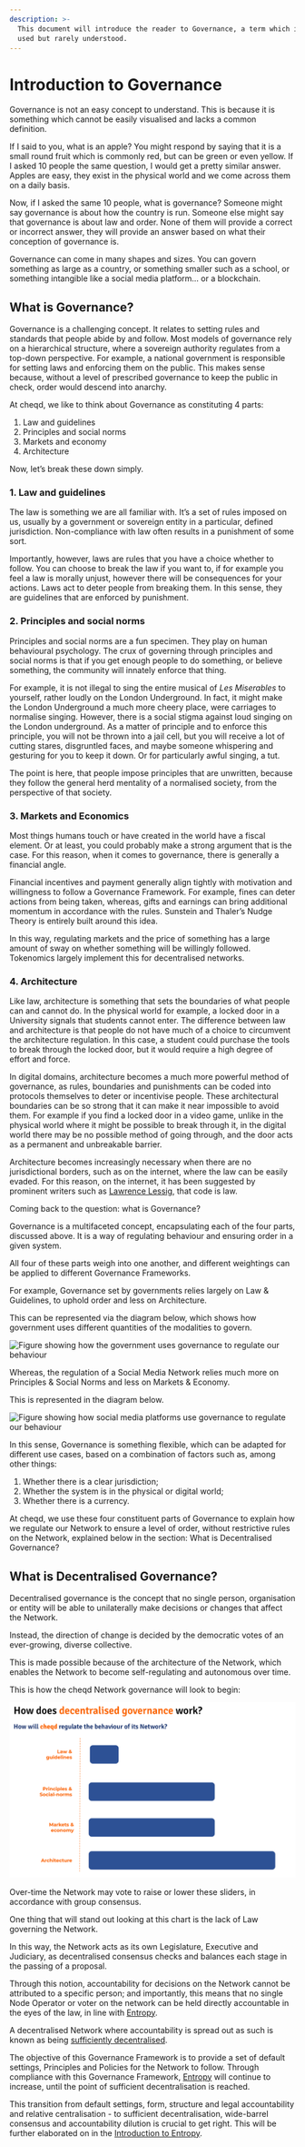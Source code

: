 ```yaml
---
description: >-
  This document will introduce the reader to Governance, a term which is widely
  used but rarely understood.
---
```


# Introduction to Governance

Governance is not an easy concept to understand. This is because it is something which cannot be easily visualised and lacks a common definition.

If I said to you, what is an apple? You might respond by saying that it is a small round fruit which is commonly red, but can be green or even yellow. If I asked 10 people the same question, I would get a pretty similar answer. Apples are easy, they exist in the physical world and we come across them on a daily basis.

Now, if I asked the same 10 people, what is governance? Someone might say governance is about how the country is run. Someone else might say that governance is about law and order. None of them will provide a correct or incorrect answer, they will provide an answer based on what their conception of governance is.

Governance can come in many shapes and sizes. You can govern something as large as a country, or something smaller such as a school, or something intangible like a social media platform… or a blockchain.

## What is Governance?

Governance is a challenging concept. It relates to setting rules and standards that people abide by and follow. Most models of governance rely on a hierarchical structure, where a sovereign authority regulates from a top-down perspective. For example, a national government is responsible for setting laws and enforcing them on the public. This makes sense because, without a level of prescribed governance to keep the public in check, order would descend into anarchy.

At cheqd, we like to think about Governance as constituting 4 parts:

1. Law and guidelines
2. Principles and social norms
3. Markets and economy
4. Architecture

Now, let’s break these down simply.

### **1. Law and guidelines**

The law is something we are all familiar with. It’s a set of rules imposed on us, usually by a government or sovereign entity in a particular, defined jurisdiction. Non-compliance with law often results in a punishment of some sort.

Importantly, however, laws are rules that you have a choice whether to follow. You can choose to break the law if you want to, if for example you feel a law is morally unjust, however there will be consequences for your actions. Laws act to deter people from breaking them. In this sense, they are guidelines that are enforced by punishment.

### **2. Principles and social norms**

Principles and social norms are a fun specimen. They play on human behavioural psychology. The crux of governing through principles and social norms is that if you get enough people to do something, or believe something, the community will innately enforce that thing.

For example, it is not illegal to sing the entire musical of _Les Miserables_ to yourself, rather loudly on the London Underground. In fact, it might make the London Underground a much more cheery place, were carriages to normalise singing. However, there is a social stigma against loud singing on the London underground. As a matter of principle and to enforce this principle, you will not be thrown into a jail cell, but you will receive a lot of cutting stares, disgruntled faces, and maybe someone whispering and gesturing for you to keep it down. Or for particularly awful singing, a tut.

The point is here, that people impose principles that are unwritten, because they follow the general herd mentality of a normalised society, from the perspective of that society.

### 3. Markets and Economics

Most things humans touch or have created in the world have a fiscal element. Or at least, you could probably make a strong argument that is the case. For this reason, when it comes to governance, there is generally a financial angle.

Financial incentives and payment generally align tightly with motivation and willingness to follow a Governance Framework. For example, fines can deter actions from being taken, whereas, gifts and earnings can bring additional momentum in accordance with the rules. Sunstein and Thaler’s Nudge Theory is entirely built around this idea.

In this way, regulating markets and the price of something has a large amount of sway on whether something will be willingly followed. Tokenomics largely implement this for decentralised networks.

### 4. Architecture

Like law, architecture is something that sets the boundaries of what people can and cannot do. In the physical world for example, a locked door in a University signals that students cannot enter. The difference between law and architecture is that people do not have much of a choice to circumvent the architecture regulation. In this case, a student could purchase the tools to break through the locked door, but it would require a high degree of effort and force.

In digital domains, architecture becomes a much more powerful method of governance, as rules, boundaries and punishments can be coded into protocols themselves to deter or incentivise people. These architectural boundaries can be so strong that it can make it near impossible to avoid them. For example if you find a locked door in a video game, unlike in the physical world where it might be possible to break through it, in the digital world there may be no possible method of going through, and the door acts as a permanent and unbreakable barrier.

Architecture becomes increasingly necessary when there are no jurisdictional borders, such as on the internet, where the law can be easily evaded. For this reason, on the internet, it has been suggested by prominent writers such as [Lawrence Lessig](https://tigerprints.clemson.edu/cgi/viewcontent.cgi?article=1183&context=cheer), that code is law.

Coming back to the question: what is Governance?

Governance is a multifaceted concept, encapsulating each of the four parts, discussed above. It is a way of regulating behaviour and ensuring order in a given system.

All four of these parts weigh into one another, and different weightings can be applied to different Governance Frameworks.

For example, Governance set by governments relies largely on Law & Guidelines, to uphold order and less on Architecture. 

This can be represented via the diagram below, which shows how government uses different quantities of the modalities to govern.

![Figure showing how the government uses governance to regulate our behaviour](https://lh6.googleusercontent.com/OlyubhlM0_kXdhc0OqFzVKrNOV6dQK8-oFP8WvC-w1mLdns1KN9G43AH6eQOvIiDq5Go57RRcOKqwdbVXJNqCx6bqmwCTouVBJu0A3giKCgo9NGgIMX-eejcZqZ2hR3V5HAAwDYt=s0)

Whereas, the regulation of a Social Media Network relies much more on Principles & Social Norms and less on Markets & Economy.

This is represented in the diagram below.

![ Figure showing how social media platforms use governance to regulate our behaviour](https://lh5.googleusercontent.com/RDuHs70diydSQNujy1IIISfro2qZjP54Bedn4DYeAn94aS6WCZWwP2AivZ_RoMKMj4Hx2YeXpnKSI3bvsEiSiqXdlMSZUf-_rx9-uFtXkRtrDDxqwZyv5juzKNQVzOZYWjQQFbsm=s0)

In this sense, Governance is something flexible, which can be adapted for different use cases, based on a combination of factors such as, among other things:

1. Whether there is a clear jurisdiction;
2. Whether the system is in the physical or digital world;
3. Whether there is a currency.

At cheqd, we use these four constituent parts of Governance to explain how we regulate our Network to ensure a level of order, without restrictive rules on the Network, explained below in the section: What is Decentralised Governance?

## What is Decentralised Governance?

Decentralised governance is the concept that no single person, organisation or entity will be able to unilaterally make decisions or changes that affect the Network.

Instead, the direction of change is decided by the democratic votes of an ever-growing, diverse collective.

This is made possible because of the architecture of the Network, which enables the Network to become self-regulating and autonomous over time.

This is how the cheqd Network governance will look to begin:

![](../.gitbook/assets/cheqd-governance-using-sliders.png)

Over-time the Network may vote to raise or lower these sliders, in accordance with group consensus.

One thing that will stand out looking at this chart is the lack of Law  governing the Network.

In this way, the Network acts as its own Legislature, Executive and Judiciary, as decentralised consensus checks and balances each stage in the passing of a proposal.

Through this notion, accountability for decisions on the Network cannot be attributed to a specific person; and importantly, this means that no single Node Operator or voter on the network can be held directly accountable in the eyes of the law, in line with [Entropy](https://docs.cheqd.io/governance/getting-started/introduction-to-entropy).

A decentralised Network where accountability is spread out as such is known as being [sufficiently decentralised](https://docs.cheqd.io/governance/getting-started/introduction-to-entropy#f78b).

The objective of this Governance Framework is to provide a set of default settings, Principles and Policies for the Network to follow. Through compliance with this Governance Framework, [Entropy](https://docs.cheqd.io/governance/getting-started/introduction-to-entropy) will continue to increase, until the point of sufficient decentralisation is reached.

This transition from default settings, form, structure and legal accountability and relative centralisation - to sufficient decentralisation, wide-barrel consensus and accountability dilution is crucial to get right. This will be further elaborated on in the [Introduction to Entropy](https://docs.cheqd.io/governance/getting-started/introduction-to-entropy). 

